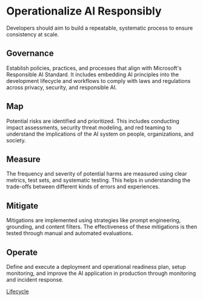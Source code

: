 # Operationalize AI Responsibly

Developers should aim to build a repeatable, systematic process to ensure consistency at scale.

## Governance
Establish policies, practices, and processes that align with Microsoft's Responsible AI Standard. 
It includes embedding AI principles into the development lifecycle and workflows to comply with laws and regulations across privacy, security, and responsible AI.

## Map
Potential risks are identified and prioritized. 
This includes conducting impact assessments, security threat modeling, and red teaming to understand the implications of the AI system on people, organizations, and society.

## Measure
The frequency and severity of potential harms are measured using clear metrics, test sets, and systematic testing. 
This helps in understanding the trade-offs between different kinds of errors and experiences.

## Mitigate
Mitigations are implemented using strategies like prompt engineering, grounding, and content filters. 
The effectiveness of these mitigations is then tested through manual and automated evaluations.

## Operate
Define and execute a deployment and operational readiness plan, setup monitoring, and improve the AI application in production through monitoring and incident response.

[Lifecycle](../images/generative-ai-lifecycle.png)




